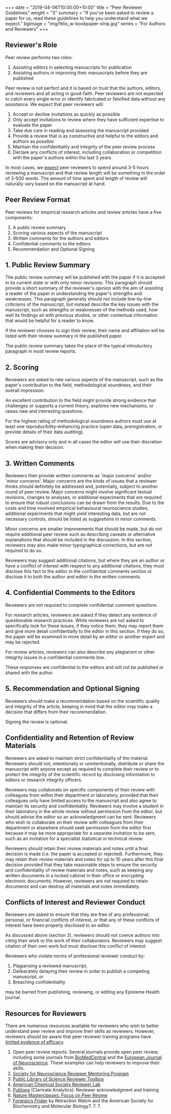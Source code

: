 +++
date = "2019-04-06T10:00:00+10:00"
title = "Peer Reviewer Guidelines"
weight = "3"
summary = "If you've been asked to review a paper for us, read these guidelines to help you understand what we expect."
bgImage = "img/felix_w-bookpaper-strip.jpg"
series = "For Authors and Reviewers"
+++

## Reviewer's Role

Peer review performs two roles:

1. Assisting editors in selecting manuscripts for publication
2. Assisting authors in improving their manuscripts before they are published

Peer review is not perfect and it is based on trust that the authors, editors, and reviewers and all acting in good-faith. Peer reviewers are not expected to catch every single error or identify fabricated or falsified data without any assistance. We expect that peer reviewers will:

1. Accept or decline invitations as quickly as possible
2. Only accept invitations to review where they have sufficient expertise to evaluate the paper
3. Take due care in reading and assessing the manuscript provided
4. Provide a review that is as constructive and helpful to the editors and authors as possible
5. Maintain the confidentiality and integrity of the peer review process
6. Declare any conflicts of interest, including collaboration or competition with the paper's authors within the last 3 years

In most cases, we [expect](https://publons.com/blog/its-not-the-size-that-matters/) peer reviewers to spend around 3-5 hours reviewing a manuscript and that review length will be something in the order of 3-500 words. The amount of time spent and length of review will naturally vary based on the manuscript at hand.

## Peer Review Format

Peer reviews for empirical research articles and review articles have a five components:

1. A public review summary
2. Scoring various aspects of the manuscript
3. Written comments for the authors and editors
4. Confidential comments to the editors
5. Recommendation and Optional Signing

## 1. Public Review Summary

The public review summary will be published with the paper if it is accepted in its current state or with only minor revisions. This paragraph should provide a short summary of the reviewer's opinion with the aim of assisting a reader of the paper in understanding the paper's strengths and weaknesses. This paragraph generally should not include line-by-line criticisms of the manuscript, but instead describe the key issues with the manuscript, such as strengths or weaknesses of the methods used, how well its findings sit with previous studies, or other contextual information that would be helpful for a reader to know.

If the reviewer chooses to sign their review, their name and affiliation will be listed with their review summary in the published paper.

The public review summary takes the place of the typical introductory paragraph in most review reports.

## 2. Scoring

Reviewers are asked to rate various aspects of the manuscript, such as the paper's contribution to the field, methodological soundness, and their overall impression.

An excellent contribution to the field might provide strong evidence that challenges or supports a current theory, explores new mechanisms, or raises new and interesting questions.

For the highest rating of methodological soundness authors must use at least one reproducibility-enhancing practice (open data, preregistration, or provide details of their data auditing).

Scores are advisory only and in all cases the editor will use their discretion when making their decision.

## 3. Written Comments

Reviewers then provide written comments as 'major concerns' and/or 'minor concerns'. Major concerns are the kinds of issues that a reviewer thinks should definitely be addressed and, potentially, subject to another round of peer review. Major concerns might involve significant textual revisions, changes to analyses, or additional experiments that are required to ensure that robust conclusions can be drawn from the results. Due to the costs and time involved empirical behavioural neuroscience studies, additional experiments that might yield interesting data, but are not necessary controls, should be listed as suggestions in minor comments.

Minor concerns are smaller improvements that should be made, but do not require additional peer review such as describing caveats or alternative explanations that should be included in the discussion. In this section, reviewers may also make minor typographical corrections, but are not required to do so.

Reviewers may suggest additional citations, but where they are an author or have a conflict of interest with respect to any additional citations, they must disclose this fact to the editor in the confidential comments section or disclose it to both the author and editor in the written comments.

## 4. Confidential Comments to the Editors

Reviewers are not required to complete confidential comment questions.

For research articles, reviewers are asked if they detect any evidence of questionable research practices. While reviewers are not asked to specifically look for these issues, if they notice them, they may report them and give more detail confidentially to the editor in this section. If they do so, the paper will be examined in more detail by an editor or another expert and may be rejected.

For review articles, reviewers can also describe any plagiarism or other integrity issues in a confidential comments box.

These responses are confidential to the editors and will not be published or shared with the author.

## 5. Recommendation and Optional Signing

Reviewers should make a recommendation based on the scientific quality and integrity of the article, keeping in mind that the editor may make a decision that differs from their recommendation.

Signing the review is optional.

## Confidentiality and Retention of Review Materials

Reviewers are asked to maintain strict confidentiality of the material. Reviewers should not, intentionally or unintentionally, distribute or share the manuscript with anyone except as required to complete their review or to protect the integrity of the scientific record by disclosing information to editors or research integrity officers.

Reviewers may collaborate on specific components of their review with colleagues from within their department or laboratory, provided that their colleagues only have limited access to the manuscript and also agree to maintain its security and confidentiality. Reviewers may involve a student in their laboratory in the whole review without permission from the editor, but should advise the editor so an acknowledgment can be sent. Reviewers who wish to collaborate on their review with colleagues from their department or elsewhere should seek permission from the editor first because it may be more appropriate for a separate invitation to be sent, such as an invitation for a specialist statistical or technical review.

Reviewers should retain their review materials and notes until a final decision is made (i.e. the paper is accepted or rejected). Furthermore, they may retain their review materials and notes for up to 10 years after this final decision provided that they take reasonable steps to ensure the security and confidentiality of review materials and notes, such as keeping any written documents in a locked cabinet in their office or encrypting electronic documents. However, reviewers are not required to retain documents and can destroy all materials and notes immediately.

## Conflicts of Interest and Reviewer Conduct

Reviewers are asked to ensure that they are free of any professional, personal, or financial conflicts of interest, or that any of these conflicts of interest have been properly disclosed to an editor.

As discussed above (section 3), reviewers should not coerce authors into citing their work or the work of their collaborators. Reviewers may suggest citation of their own work but must disclose this conflict of interest.

Reviewers who violate norms of professional reviewer conduct by:

1. Plagiarising a reviewed manuscript,
2. Deliberately delaying their review in order to publish a competing manuscript, or
3. Breaching confidentiality

may be barred from publishing, reviewing, or editing any Episteme Health journal.

## Resources for Reviewers

There are numerous resources available for reviewers who wish to better understand peer review and improve their skills as reviewers. However, reviewers should be aware that peer reviewer training programs have [limited evidence of efficacy](https://blogs.lse.ac.uk/impactofsocialsciences/2018/05/23/there-is-little-evidence-to-suggest-peer-reviewer-training-programmes-improve-the-quality-of-reviews/).

1. Open peer review reports: Several journals provide open peer review, including some journals from [BioMedCentral](https://www.biomedcentral.com/journals) and the [European Journal of Neuroscience](https://onlinelibrary.wiley.com/journal/14609568). These examples can help reviewers to improve their skills.
2. [Society for Neuroscience Reviewer Mentoring Program](http://www.jneurosci.org/content/sfn-reviewer-mentor-program)
3. [Public Library of Science Reviewer Toolbox](http://reviewers.plos.org/)
4. [American Chemical Society Reviewer Lab](https://www.acsreviewerlab.org/)
5. [Publons](https://publons.com/) (Clarivate Analytics): Reviewer acknowledgment and training
6. [Nature Masterclasses: Focus on Peer Review](https://masterclasses.nature.com/courses/205)
7. [Forensics Friday](https://retractionwatch.com/category/forensics-friday/) by Retraction Watch and the American Society for Biochemistry and Molecular Biology7. 7. 7. 